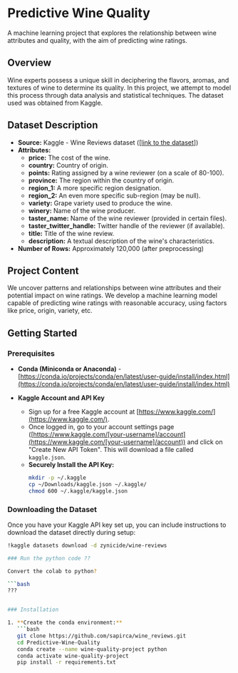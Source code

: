 # Predictive Wine Quality 

A machine learning project that explores the relationship between wine attributes and quality, with the aim of predicting wine ratings.

## Overview

Wine experts possess a unique skill in deciphering the flavors, aromas, and textures of wine to determine its quality. In this project, we attempt to model this process through data analysis and statistical techniques. The dataset used was obtained from Kaggle.

## Dataset Description

* **Source:** Kaggle - Wine Reviews dataset ([[link to the dataset](https://www.kaggle.com/datasets/zynicide/wine-reviews)])
* **Attributes:**
    * **price:** The cost of the wine.
    * **country:** Country of origin.
    * **points:** Rating assigned by a wine reviewer (on a scale of 80-100).
    * **province:** The region within the country of origin.
    * **region\_1:**  A more specific region designation.
    * **region\_2:** An even more specific sub-region (may be null).
    * **variety:** Grape variety used to produce the wine.
    * **winery:** Name of the wine producer.
    * **taster\_name:** Name of the wine reviewer (provided in certain files).
    * **taster\_twitter\_handle:** Twitter handle of the reviewer (if available).
    * **title:**  Title of the wine review.
    * **description:** A textual description of the wine's characteristics.
* **Number of Rows:** Approximately 120,000 (after preprocessing)

## Project Content

We uncover patterns and relationships between wine attributes and their potential impact on wine ratings. We develop a machine learning model capable of predicting wine ratings with reasonable accuracy, using factors like price, origin, variety, etc.

## Getting Started

### Prerequisites

* **Conda (Miniconda or Anaconda)** - [https://conda.io/projects/conda/en/latest/user-guide/install/index.html](https://conda.io/projects/conda/en/latest/user-guide/install/index.html)

* **Kaggle Account and API Key** 
   * Sign up for a free Kaggle account at [https://www.kaggle.com/](https://www.kaggle.com/).
   * Once logged in, go to your account settings page ([https://www.kaggle.com/[your-username]/account](https://www.kaggle.com/[your-username]/account)) and click on "Create New API Token". This will download a file called `kaggle.json`.
   * **Securely Install the API Key:**
       ```bash
       mkdir -p ~/.kaggle
       cp ~/Downloads/kaggle.json ~/.kaggle/
       chmod 600 ~/.kaggle/kaggle.json
       ```

### Downloading the Dataset

Once you have your Kaggle API key set up, you can include instructions to download the dataset directly during setup:

```bash
!kaggle datasets download -d zynicide/wine-reviews

### Run the python code ??

Convert the colab to python?

```bash
???


### Installation

1. **Create the conda environment:**
   ```bash
   git clone https://github.com/sapirca/wine_reviews.git
   cd Predictive-Wine-Quality
   conda create --name wine-quality-project python
   conda activate wine-quality-project
   pip install -r requirements.txt



